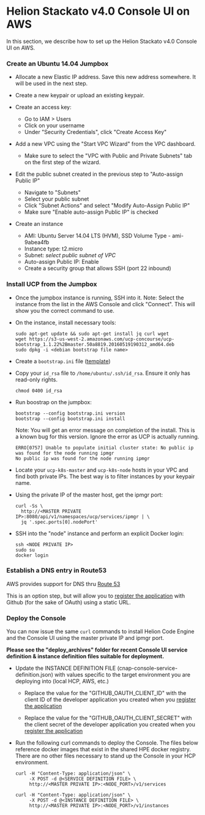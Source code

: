 # Helion Stackato v4.0 Console UI on AWS
In this section, we describe how to set up the Helion Stackato v4.0 Console UI on AWS.

### Create an Ubuntu 14.04 Jumpbox
* Allocate a new Elastic IP address. Save this new address somewhere. It will be used in the next step.

* Create a new keypair or upload an existing keypair.


* Create an access key:
  - Go to IAM > Users
  - Click on your username
  - Under "Security Credentials", click "Create Access Key"


* Add a new VPC using the "Start VPC Wizard" from the VPC dashboard.
  - Make sure to select the "VPC with Public and Private Subnets" tab on the first step of the wizard.


* Edit the public subnet created in the previous step to "Auto-assign Public IP"
  - Navigate to "Subnets"
  - Select your public subnet
  - Click "Subnet Actions" and select "Modify Auto-Assign Public IP"
  - Make sure "Enable auto-assign Public IP" is checked


* Create an instance
  - AMI: Ubuntu Server 14.04 LTS (HVM), SSD Volume Type - ami-9abea4fb
  - Instance type: t2.micro
  - Subnet: *select public subnet of VPC*
  - Auto-assign Public IP: Enable
  - Create a security group that allows SSH (port 22 inbound)

### Install UCP from the Jumpbox
* Once the jumpbox instance is running, SSH into it.
  Note: Select the instance from the list in the AWS Console and click "Connect". This will show you the correct command to use.


* On the instance, install necessary tools:
  ```
  sudo apt-get update && sudo apt-get install jq curl wget
  wget https://s3-us-west-2.amazonaws.com/ucp-concourse/ucp-bootstrap_1.1.22%2Bmaster.50a8819.20160519190312_amd64.deb
  sudo dpkg -i <debian bootstrap file name>
  ```

* Create a `bootstrap.ini` file ([template](bootstrap-1.1.22.ini))

* Copy your `id_rsa` file to `/home/ubuntu/.ssh/id_rsa`. Ensure it only has read-only rights.
  ```
  chmod 0400 id_rsa
  ```

* Run boostrap on the jumpbox:
  ```
  bootstrap --config bootstrap.ini version
  bootstrap --config bootstrap.ini install
  ```
  Note: You will get an error message on completion of the install. This is a known bug for this version. Ignore the error as UCP is actually running.
  ```
  ERRO[0757] Unable to populate initial cluster state: No public ip was found for the node running ipmgr
  No public ip was found for the node running ipmgr
  ```

* Locate your `ucp-k8s-master` and `ucp-k8s-node` hosts in your VPC and find both private IPs. The best way is to filter instances by your keypair name.

* Using the private IP of the master host, get the ipmgr port:
  ```
  curl -Ss \
    http://<MASTER PRIVATE IP>:8080/api/v1/namespaces/ucp/services/ipmgr | \
    jq '.spec.ports[0].nodePort'
  ```

* SSH into the "node" instance and perform an explicit Docker login:
  ```
  ssh <NODE PRIVATE IP>
  sudo su
  docker login
  ```

### Establish a DNS entry in Route53

AWS provides support for DNS thru [Route 53](https://github.com/hpcloud/hdp-resource-manager/blob/develop/cmd/bootstrap/docs/bootstrap.md#load-balancer-support)

This is an option step, but will allow you to [register the application](development.md#register-ui) with Github (for the sake of OAuth) using a static URL.

### Deploy the Console

You can now issue the same `curl` commands to install Helion Code Engine and the Console UI using the master private IP and ipmgr port.

**Please see the "deploy_archives" folder for recent Console UI service definition & instance definition files suitable for deployment.**

* Update the INSTANCE DEFINITION FILE (cnap-console-service-definition.json) with values specific to the target environment you are deploying into (local HCP, AWS, etc.)

  - Replace the value for the "GITHUB_OAUTH_CLIENT_ID" with the client ID of the developer application you created when you [register the application](development.md#register-ui)

  - Replace the value for the "GITHUB_OAUTH_CLIENT_SECRET" with the client secret of the developer application you created when you [register the application](development.md#register-ui)

* Run the following curl commands to deploy the Console. The files below reference docker images that exist in the shared HPE docker registry. There are no other files necessary to stand up the Console in your HCP environment.

  ```
  curl -H "Content-Type: application/json" \
       -X POST -d @<SERVICE DEFINITION FILE> \
       http://<MASTER PRIVATE IP>:<NODE_PORT>/v1/services

  curl -H "Content-Type: application/json" \
       -X POST -d @<INSTANCE DEFINITION FILE> \
       http://<MASTER PRIVATE IP>:<NODE_PORT>/v1/instances
  ```
